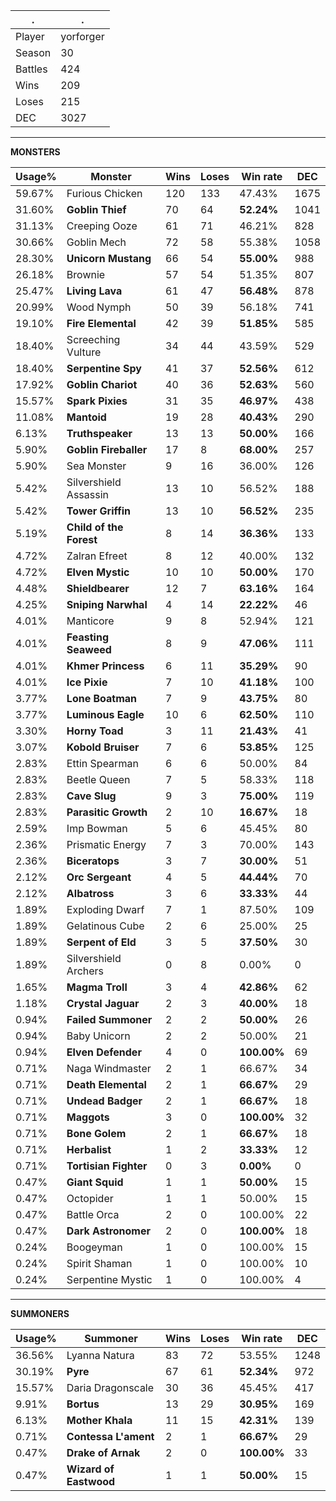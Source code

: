 .|.
|-|-
Player|yorforger
Season|30
Battles|424
Wins|209
Loses|215
DEC|3027

---
**MONSTERS**

Usage%|Monster|Wins|Loses|Win rate|DEC|
-|-|-|-|-|-|
59.67%|Furious Chicken|120|133|47.43%|1675|
31.60%|**Goblin Thief**|70|64|**52.24%**|1041|
31.13%|Creeping Ooze|61|71|46.21%|828|
30.66%|Goblin Mech|72|58|55.38%|1058|
28.30%|**Unicorn Mustang**|66|54|**55.00%**|988|
26.18%|Brownie|57|54|51.35%|807|
25.47%|**Living Lava**|61|47|**56.48%**|878|
20.99%|Wood Nymph|50|39|56.18%|741|
19.10%|**Fire Elemental**|42|39|**51.85%**|585|
18.40%|Screeching Vulture|34|44|43.59%|529|
18.40%|**Serpentine Spy**|41|37|**52.56%**|612|
17.92%|**Goblin Chariot**|40|36|**52.63%**|560|
15.57%|**Spark Pixies**|31|35|**46.97%**|438|
11.08%|**Mantoid**|19|28|**40.43%**|290|
6.13%|**Truthspeaker**|13|13|**50.00%**|166|
5.90%|**Goblin Fireballer**|17|8|**68.00%**|257|
5.90%|Sea Monster|9|16|36.00%|126|
5.42%|Silvershield Assassin|13|10|56.52%|188|
5.42%|**Tower Griffin**|13|10|**56.52%**|235|
5.19%|**Child of the Forest**|8|14|**36.36%**|133|
4.72%|Zalran Efreet|8|12|40.00%|132|
4.72%|**Elven Mystic**|10|10|**50.00%**|170|
4.48%|**Shieldbearer**|12|7|**63.16%**|164|
4.25%|**Sniping Narwhal**|4|14|**22.22%**|46|
4.01%|Manticore|9|8|52.94%|121|
4.01%|**Feasting Seaweed**|8|9|**47.06%**|111|
4.01%|**Khmer Princess**|6|11|**35.29%**|90|
4.01%|**Ice Pixie**|7|10|**41.18%**|100|
3.77%|**Lone Boatman**|7|9|**43.75%**|80|
3.77%|**Luminous Eagle**|10|6|**62.50%**|110|
3.30%|**Horny Toad**|3|11|**21.43%**|41|
3.07%|**Kobold Bruiser**|7|6|**53.85%**|125|
2.83%|Ettin Spearman|6|6|50.00%|84|
2.83%|Beetle Queen|7|5|58.33%|118|
2.83%|**Cave Slug**|9|3|**75.00%**|119|
2.83%|**Parasitic Growth**|2|10|**16.67%**|18|
2.59%|Imp Bowman|5|6|45.45%|80|
2.36%|Prismatic Energy|7|3|70.00%|143|
2.36%|**Biceratops**|3|7|**30.00%**|51|
2.12%|**Orc Sergeant**|4|5|**44.44%**|70|
2.12%|**Albatross**|3|6|**33.33%**|44|
1.89%|Exploding Dwarf|7|1|87.50%|109|
1.89%|Gelatinous Cube|2|6|25.00%|25|
1.89%|**Serpent of Eld**|3|5|**37.50%**|30|
1.89%|Silvershield Archers|0|8|0.00%|0|
1.65%|**Magma Troll**|3|4|**42.86%**|62|
1.18%|**Crystal Jaguar**|2|3|**40.00%**|18|
0.94%|**Failed Summoner**|2|2|**50.00%**|26|
0.94%|Baby Unicorn|2|2|50.00%|21|
0.94%|**Elven Defender**|4|0|**100.00%**|69|
0.71%|Naga Windmaster|2|1|66.67%|34|
0.71%|**Death Elemental**|2|1|**66.67%**|29|
0.71%|**Undead Badger**|2|1|**66.67%**|18|
0.71%|**Maggots**|3|0|**100.00%**|32|
0.71%|**Bone Golem**|2|1|**66.67%**|18|
0.71%|**Herbalist**|1|2|**33.33%**|12|
0.71%|**Tortisian Fighter**|0|3|**0.00%**|0|
0.47%|**Giant Squid**|1|1|**50.00%**|15|
0.47%|Octopider|1|1|50.00%|15|
0.47%|Battle Orca|2|0|100.00%|22|
0.47%|**Dark Astronomer**|2|0|**100.00%**|18|
0.24%|Boogeyman|1|0|100.00%|15|
0.24%|Spirit Shaman|1|0|100.00%|10|
0.24%|Serpentine Mystic|1|0|100.00%|4|

---
**SUMMONERS**

Usage%|Summoner|Wins|Loses|Win rate|DEC|
-|-|-|-|-|-|
36.56%|Lyanna Natura|83|72|53.55%|1248|
30.19%|**Pyre**|67|61|**52.34%**|972|
15.57%|Daria Dragonscale|30|36|45.45%|417|
9.91%|**Bortus**|13|29|**30.95%**|169|
6.13%|**Mother Khala**|11|15|**42.31%**|139|
0.71%|**Contessa L'ament**|2|1|**66.67%**|29|
0.47%|**Drake of Arnak**|2|0|**100.00%**|33|
0.47%|**Wizard of Eastwood**|1|1|**50.00%**|15|
